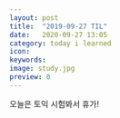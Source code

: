 ```yaml
---
layout: post
title:  "2019-09-27 TIL"
date:   2020-09-27 13:05
category: today i learned
icon: 
keywords: 
image: study.jpg
preview: 0
---
```



오늘은 토익 시험봐서 휴가!